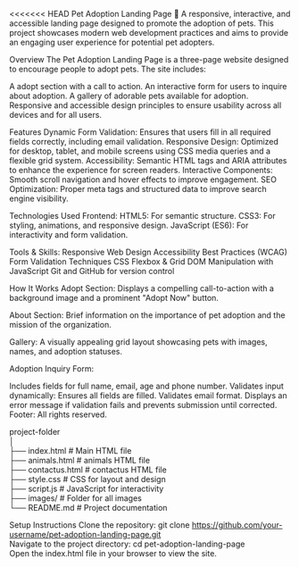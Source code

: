 <<<<<<< HEAD
Pet Adoption Landing Page 🐾
A responsive, interactive, and accessible landing page designed to promote the adoption of pets. This project showcases modern web development practices and aims to provide an engaging user experience for potential pet adopters.

Overview
The Pet Adoption Landing Page is a three-page website designed to encourage people to adopt pets. The site includes:

A adopt section with a call to action.
An interactive form for users to inquire about adoption.
A gallery of adorable pets available for adoption.
Responsive and accessible design principles to ensure usability across all devices and for all users.

Features
Dynamic Form Validation: Ensures that users fill in all required fields correctly, including email validation.
Responsive Design: Optimized for desktop, tablet, and mobile screens using CSS media queries and a flexible grid system.
Accessibility: Semantic HTML tags and ARIA attributes to enhance the experience for screen readers.
Interactive Components: Smooth scroll navigation and hover effects to improve engagement.
SEO Optimization: Proper meta tags and structured data to improve search engine visibility.

Technologies Used
Frontend:
HTML5: For semantic structure.
CSS3: For styling, animations, and responsive design.
JavaScript (ES6): For interactivity and form validation.

Tools & Skills:
Responsive Web Design
Accessibility Best Practices (WCAG)
Form Validation Techniques
CSS Flexbox & Grid
DOM Manipulation with JavaScript
Git and GitHub for version control

How It Works
Adopt Section:
Displays a compelling call-to-action with a background image and a prominent "Adopt Now" button.

About Section:
Brief information on the importance of pet adoption and the mission of the organization.

Gallery:
A visually appealing grid layout showcasing pets with images, names, and adoption statuses.

Adoption Inquiry Form:

Includes fields for full name, email, age and phone number.
Validates input dynamically:
Ensures all fields are filled.
Validates email format.
Displays an error message if validation fails and prevents submission until corrected.
Footer:
All rights reserved.

project-folder  
│  
├── index.html         # Main HTML file  
├── animals.html       # animals HTML file  
├── contactus.html     # contactus HTML file  
├── style.css          # CSS for layout and design  
├── script.js          # JavaScript for interactivity  
├── images/            # Folder for all images  
└── README.md          # Project documentation  


Setup Instructions
Clone the repository:
git clone https://github.com/your-username/pet-adoption-landing-page.git  
Navigate to the project directory:
cd pet-adoption-landing-page  
Open the index.html file in your browser to view the site.
